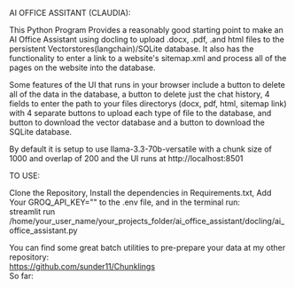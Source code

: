 AI OFFICE ASSITANT (CLAUDIA):

This Python Program Provides a reasonably good starting point to make an AI Office Assistant using docling to upload .docx, .pdf, .and html files to the persistent
Vectorstores(langchain)/SQLite database. It also has the functionality to enter a link to a website's sitemap.xml and process all of the pages on the website into the database.<br>

Some features of the UI that runs in your browser include a button to delete all of the data in the database, a button to delete just the chat history, 4 fields to enter the path to your files directorys (docx, pdf, html, sitemap link)
with 4 separate buttons to upload each type of file to the database, and button to download the vector database and a button to download the SQLite database.<br>

By default it is setup to use llama-3.3-70b-versatile with a chunk size of 1000 and overlap of 200 and the UI runs at http://localhost:8501


TO USE:

Clone the Repository, Install the dependencies in Requirements.txt, Add Your GROQ_API_KEY="" to the .env file, and in the terminal run:<br>
streamlit run /home/your_user_name/your_projects_folder/ai_office_assistant/docling/ai_office_assistant.py<br>

You can find some great batch utilities to pre-prepare your data at my other repository:<br>
https://github.com/sunder11/Chunklings<br>
So far: 
